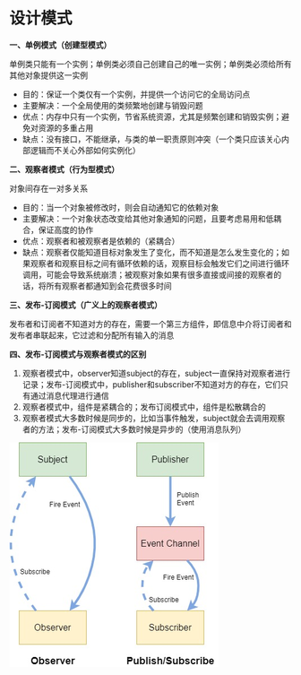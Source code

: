 # 设计模式

**一、单例模式（创建型模式）**

单例类只能有一个实例；单例类必须自己创建自己的唯一实例；单例类必须给所有其他对象提供这一实例

* 目的：保证一个类仅有一个实例，并提供一个访问它的全局访问点
* 主要解决：一个全局使用的类频繁地创建与销毁问题
* 优点：内存中只有一个实例，节省系统资源，尤其是频繁创建和销毁实例；避免对资源的多重占用
* 缺点：没有接口，不能继承，与类的单一职责原则冲突（一个类只应该关心内部逻辑而不关心外部如何实例化）

**二、观察者模式（行为型模式）**

对象间存在一对多关系

* 目的：当一个对象被修改时，则会自动通知它的依赖对象
* 主要解决：一个对象状态改变给其他对象通知的问题，且要考虑易用和低耦合，保证高度的协作
* 优点：观察者和被观察者是依赖的（紧耦合）
* 缺点：观察者仅能知道目标对象发生了变化，而不知道是怎么发生变化的；如果观察者和观察目标之间有循环依赖的话，观察目标会触发它们之间进行循环调用，可能会导致系统崩溃；被观察对象如果有很多直接或间接的观察者的话，将所有观察者都通知到会花费很多时间

**三、发布-订阅模式（广义上的观察者模式）**

发布者和订阅者不知道对方的存在，需要一个第三方组件，即信息中介将订阅者和发布者串联起来，它过滤和分配所有输入的消息

**四、发布-订阅模式与观察者模式的区别**

1. 观察者模式中，observer知道subject的存在，subject一直保持对观察者进行记录；发布-订阅模式中，publisher和subscriber不知道对方的存在，它们只有通过消息代理进行通信
2. 观察者模式中，组件是紧耦合的；发布订阅模式中，组件是松散耦合的
3. 观察者模式大多数时候是同步的，比如当事件触发，subject就会去调用观察者的方法；发布-订阅模式大多数时候是异步的（使用消息队列）

![](Images/%E8%AE%BE%E8%AE%A1%E6%A8%A1%E5%BC%8F.jpg)
